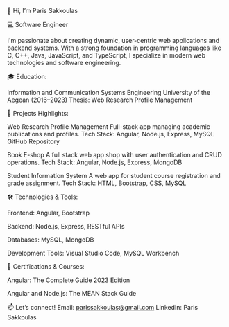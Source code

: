 👋 Hi, I’m Paris Sakkoulas

💻 Software Engineer

I'm passionate about creating dynamic, user-centric web applications and backend systems. With a strong foundation in programming languages like C, C++, Java, JavaScript, and TypeScript, I specialize in modern web technologies and software engineering.

🎓 Education:

Information and Communication Systems Engineering
University of the Aegean (2016–2023)
Thesis: Web Research Profile Management

🚀 Projects Highlights:

Web Research Profile Management
Full-stack app managing academic publications and profiles.
Tech Stack: Angular, Node.js, Express, MySQL
GitHub Repository

Book E-shop
A full stack web app shop with user authentication and CRUD operations.
Tech Stack: Angular, Node.js, Express, MongoDB

Student Information System
A web app for student course registration and grade assignment.
Tech Stack: HTML, Bootstrap, CSS, MySQL



🛠️ Technologies & Tools:

Frontend: Angular, Bootstrap

Backend: Node.js, Express, RESTful APIs

Databases: MySQL, MongoDB

Development Tools: Visual Studio Code, MySQL Workbench



🌟 Certifications & Courses:

Angular: The Complete Guide 2023 Edition

Angular and Node.js: The MEAN Stack Guide



📫 Let’s connect!
Email: parissakkoulas@gmail.com
LinkedIn: Paris Sakkoulas
